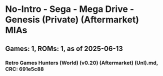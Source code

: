 # No-Intro - Sega - Mega Drive - Genesis (Private) (Aftermarket) MIAs
## Games: 1, ROMs: 1, as of 2025-06-13

### Retro Games Hunters (World) (v0.20) (Aftermarket) (Unl).md, CRC: 691e5c88
